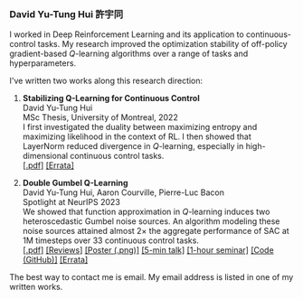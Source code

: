### David Yu-Tung Hui 許宇同

I worked in Deep Reinforcement Learning and its application to continuous-control tasks.
My research improved the optimization stability of off-policy gradient-based $Q$-learning algorithms over a range of tasks and hyperparameters.

I've written two works along this research direction:

1. **Stabilizing Q-Learning for Continuous Control**  
David Yu-Tung Hui  
MSc Thesis, University of Montreal, 2022  
I first investigated the duality between maximizing entropy and maximizing likelihood in the context of RL.
I then showed that LayerNorm reduced divergence in $Q$-learning, especially in high-dimensional continuous control tasks.  
[[.pdf]](https://papyrus.bib.umontreal.ca/xmlui/bitstream/handle/1866/32085/Hui_David_Yu-Tung_2022_memoire.pdf)
[[Errata]](https://gist.github.com/dyth/0324b7a4c2ca4b0f3bab18583b5dc22b)

3. **Double Gumbel Q-Learning**  
David Yu-Tung Hui, Aaron Courville, Pierre-Luc Bacon  
Spotlight at NeurIPS 2023  
We showed that function approximation in $Q$-learning induces two heteroscedastic Gumbel noise sources.
An algorithm modeling these noise sources attained almost $2\times$ the aggregate performance of SAC at 1M timesteps over 33 continuous control tasks.  
[[.pdf]](https://proceedings.neurips.cc/paper_files/paper/2023/file/07956d40074d6523bad11112b3225c6e-Paper-Conference.pdf)
[[Reviews]](https://openreview.net/forum?id=UdaTyy0BNB)
[[Poster (.png)]](https://nips.cc/media/PosterPDFs/NeurIPS%202023/71497.png)
[[5-min talk]](https://slideslive.com/39009623/double-gumbel-qlearning)
[[1-hour seminar]](https://www.youtube.com/watch?v=GMNtHLA3bAE)
[[Code (GitHub)]](https://github.com/dyth/doublegum)
[[Errata]](https://gist.github.com/dyth/0abd5c5b87184144854a431437de7d44)

The best way to contact me is email.
My email address is listed in one of my written works.
